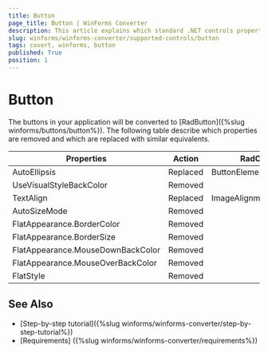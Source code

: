 ```yaml
---
title: Button
page_title: Button | WinForms Converter
description: This article explains which standard .NET controls properties are removed and which are replaced with similar equivalents. 
slug: winforms/winforms-converter/supported-controls/button
tags: covert, winforms, button
published: True
position: 1
---
```


# Button

The buttons in your application will be converted to [RadButton]({%slug winforms/buttons/button%}). The following table describe which properties are removed and which are replaced with similar equivalents.

|Properties|Action|RadControls Equivalent|
|---|---|---|
|AutoEllipsis|Replaced|ButtonElement.TextElement.AutoEllipsis|
|UseVisualStyleBackColor|Removed|   |
|TextAlign|Replaced|ImageAlignment|
|AutoSizeMode|Removed|   |
|FlatAppearance.BorderColor|Removed|   |
|FlatAppearance.BorderSize|Removed|   |
|FlatAppearance.MouseDownBackColor|Removed|   |
|FlatAppearance.MouseOverBackColor|Removed|   |
|FlatStyle |Removed|   |

## See Also

* [Step-by-step tutorial]({%slug winforms/winforms-converter/step-by-step-tutorial%})
* [Requirements] ({%slug winforms/winforms-converter/requirements%})
